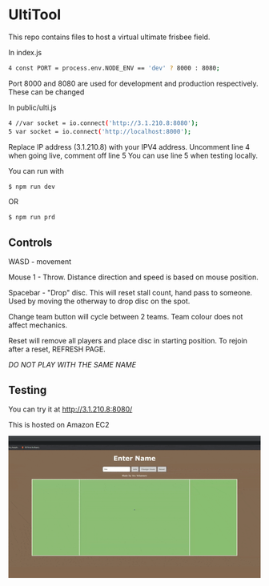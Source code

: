 # UltiTool

This repo contains files to host a virtual ultimate frisbee field.

In index.js
```sh
4 const PORT = process.env.NODE_ENV == 'dev' ? 8000 : 8080;
```
Port 8000 and 8080 are used for development and production respectively. These can be changed

In  public/ulti.js
```sh
4 //var socket = io.connect('http://3.1.210.8:8080');
5 var socket = io.connect('http://localhost:8000');
```
Replace IP address (3.1.210.8) with your IPV4 address.
Uncomment line 4 when going live, comment off line 5
You can use line 5 when testing locally.

You can run with
```sh
$ npm run dev
```
OR
```sh
$ npm run prd
```

## Controls
WASD - movement

Mouse 1 - Throw. Distance direction and speed is based on mouse position.

Spacebar - "Drop" disc. This will reset stall count, hand pass to someone. Used by moving the otherway to drop disc on the spot.

Change team button will cycle between 2 teams. Team colour does not affect mechanics.

Reset will remove all players and place disc in starting position. To rejoin after a reset, REFRESH PAGE.

*DO NOT PLAY WITH THE SAME NAME*

## Testing

You can try it at http://3.1.210.8:8080/

This is hosted on Amazon EC2

![](UltiTool.gif)